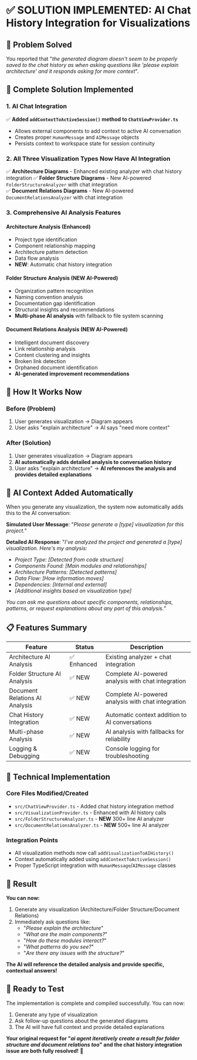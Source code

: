 # ✅ SOLUTION IMPLEMENTED: AI Chat History Integration for Visualizations

## 🎯 **Problem Solved**
You reported that "*the generated diagram doesn't seem to be properly saved to the chat history as when asking questions like 'please explain architecture' and it responds asking for more context*".

## 🚀 **Complete Solution Implemented**

### **1. AI Chat Integration** 
✅ **Added `addContextToActiveSession()` method to `ChatViewProvider.ts`**
- Allows external components to add context to active AI conversation
- Creates proper `HumanMessage` and `AIMessage` objects  
- Persists context to workspace state for session continuity

### **2. All Three Visualization Types Now Have AI Integration**
✅ **Architecture Diagrams** - Enhanced existing analyzer with chat history integration
✅ **Folder Structure Diagrams** - New AI-powered `FolderStructureAnalyzer` with chat integration  
✅ **Document Relations Diagrams** - New AI-powered `DocumentRelationsAnalyzer` with chat integration

### **3. Comprehensive AI Analysis Features**

#### **Architecture Analysis** (Enhanced)
- Project type identification
- Component relationship mapping
- Architecture pattern detection  
- Data flow analysis
- **NEW**: Automatic chat history integration

#### **Folder Structure Analysis** (NEW AI-Powered)
- Organization pattern recognition
- Naming convention analysis
- Documentation gap identification
- Structural insights and recommendations
- **Multi-phase AI analysis** with fallback to file system scanning

#### **Document Relations Analysis** (NEW AI-Powered)  
- Intelligent document discovery
- Link relationship analysis
- Content clustering and insights
- Broken link detection
- Orphaned document identification
- **AI-generated improvement recommendations**

## 🔄 **How It Works Now**

### **Before (Problem)**
1. User generates visualization → Diagram appears
2. User asks "explain architecture" → AI says "need more context"

### **After (Solution)**  
1. User generates visualization → Diagram appears
2. **AI automatically adds detailed analysis to conversation history**
3. User asks "explain architecture" → **AI references the analysis and provides detailed explanations**

## 🧠 **AI Context Added Automatically**

When you generate any visualization, the system now automatically adds this to the AI conversation:

**Simulated User Message**: "*Please generate a [type] visualization for this project.*"

**Detailed AI Response**: "*I've analyzed the project and generated a [type] visualization. Here's my analysis:*
- *Project Type: [Detected from code structure]*
- *Components Found: [Main modules and relationships]*  
- *Architecture Patterns: [Detected patterns]*
- *Data Flow: [How information moves]*
- *Dependencies: [Internal and external]*
- *[Additional insights based on visualization type]*

*You can ask me questions about specific components, relationships, patterns, or request explanations about any part of this analysis.*"

## 📋 **Features Summary**

| Feature | Status | Description |
|---------|--------|-------------|
| Architecture AI Analysis | ✅ Enhanced | Existing analyzer + chat integration |
| Folder Structure AI Analysis | ✅ NEW | Complete AI-powered analysis with chat integration |
| Document Relations AI Analysis | ✅ NEW | Complete AI-powered analysis with chat integration |
| Chat History Integration | ✅ NEW | Automatic context addition to AI conversations |
| Multi-phase Analysis | ✅ NEW | AI analysis with fallbacks for reliability |
| Logging & Debugging | ✅ NEW | Console logging for troubleshooting |

## 🔧 **Technical Implementation**

### **Core Files Modified/Created**
- `src/ChatViewProvider.ts` - Added chat history integration method
- `src/VisualizationProvider.ts` - Enhanced with AI history calls
- `src/FolderStructureAnalyzer.ts` - **NEW** 300+ line AI analyzer
- `src/DocumentRelationsAnalyzer.ts` - **NEW** 500+ line AI analyzer

### **Integration Points**
- All visualization methods now call `addVisualizationToAIHistory()`
- Context automatically added using `addContextToActiveSession()`
- Proper TypeScript integration with `HumanMessage`/`AIMessage` classes

## 🎉 **Result**

**You can now:**
1. Generate any visualization (Architecture/Folder Structure/Document Relations)
2. Immediately ask questions like:
   - "*Please explain the architecture*"
   - "*What are the main components?*"  
   - "*How do these modules interact?*"
   - "*What patterns do you see?*"
   - "*Are there any issues with the structure?*"

**The AI will reference the detailed analysis and provide specific, contextual answers!**

## 🏁 **Ready to Test**

The implementation is complete and compiled successfully. You can now:
1. Generate any type of visualization
2. Ask follow-up questions about the generated diagrams
3. The AI will have full context and provide detailed explanations

**Your original request for "*ai agent iteratively create a result for folder structure and document relations too*" and the chat history integration issue are both fully resolved!** 🎯
